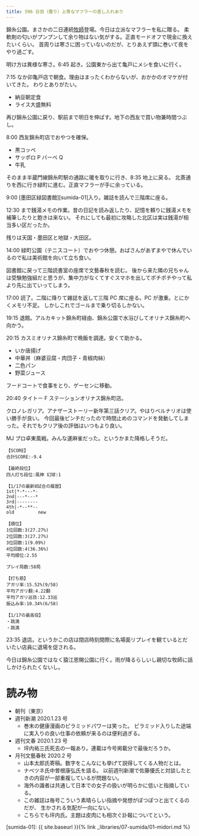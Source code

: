 ```yaml
---
title: 596 日目（曇り）上等なマフラーの差し入れあり
---
```


錦糸公園。まさかの二日連続[牧師][pastor]登場。今日は立派なマフラーを私に贈る。
柔軟剤の匂いがプンプンして余り物はない気がする。正直モードオフで現金に換えたいくらい。
首周りは寒さに困っていないのだが、とりあえず頭に巻いて夜をやり過ごす。

明け方は異様な寒さ。6:45 起き。公園東から出て亀戸にメシを食いに行く。

7:15 なか卯亀戸店で朝食。理由はまったくわからないが、おかかのオマケが付いてきた。
わりとありがたい。

* 納豆朝定食
* ライス大盛無料

再び錦糸公園に戻り、駅前まで明日を伸ばす。地下の西友で買い物兼時間つぶし。

8:00 西友錦糸町店でおやつを確保。

* 黒コッペ
* サッポロ P バーベ Q
* 牛乳

そのまま半蔵門線錦糸町駅の通路に暖を取りに行き、8:35 地上に戻る。
北斎通りを西に行き緑町に進む。正直マフラーが手に余っている。

9:00 [墨田区緑図書館][sumida-01]入り。雑誌を読んで三階席に座る。

12:30 まで銭湯メモの作業。昔の日記を読み返したり、記憶を頼りに銭湯メモを補筆したりと飽きは来ない。
それにしても最初に攻略した北区は実は銭湯が相当多い区だったか。

残りは天国・墨田区と地獄・大田区。

14:00 緑町公園（テニスコート）でおやつ休憩。おばさんがあずまやで休んでいるので私は美術館を向いて立ち食い。

図書館に戻って三階読書室の座席で文藝春秋を読む。
後から来た隣の兄ちゃんは受験勉強組だと思うが、集中力がなくてすぐスマホを出してポチポチやって私より先に出ていってしまう。

17:00 読了。二階に降りて雑誌を返して三階 PC 席に座る。PC が激重。とにかくメモリ不足。
しかしこれでゴールまで乗り切るしかない。

19:15 退館。アルカキット錦糸町経由、錦糸公園で水浴びしてオリナス錦糸町へ向かう。

20:15 カスミオリナス錦糸町で晩飯を調達。安くて助かる。

* いか唐揚げ
* 中華丼（麻婆豆腐・肉団子・青椒肉絲）
* 二色パン
* 野菜ジュース

フードコートで食事をとり、ゲーセンに移動。

20:40 タイトー F ステーションオリナス錦糸町店。

クロノレガリア。アナザーストーリー新年第三話クリア。やはりベルナリオは使い勝手が良い。
今回最後ピンチだったので時間止めのコマンドを発動してしまった。それでもクリア後の評価はいつもより良い。

MJ プロ卓東風戦。みんな運麻雀だった。というかまた降格しそうだ。

```text
【SCORE】
合計SCORE:-9.4

【最終段位】
四人打ち段位:風神 幻球:1

【1/17の最新8試合の履歴】
1st|*-*---*-
2nd|---*---*
3rd|--------
4th|-*--**--
old         new

【順位】
1位回数:3(27.27%)
2位回数:3(27.27%)
3位回数:1(9.09%)
4位回数:4(36.36%)
平均順位:2.55

プレイ局数:58局

【打ち筋】
アガリ率:15.52%(9/58)
平均アガリ翻:4.22翻
平均アガリ巡目:12.33巡
振込み率:10.34%(6/58)

【1/17の最高役】
・跳満
・跳満
```

23:35 退店。というかこの店は閉店時刻間際に名場面リプレイを観ているとだいたい店員に退場を促される。

今日は錦糸公園ではなく猿江恩賜公園に行く。雨が降るらしいし親切な牧師に話しかけられたくないし。

# 読み物

* 朝刊（東京）
* 週刊新潮 2020.1.23 号
  * 巻末の健康漫画のピラミッドパワーは笑った。
    ピラミッド入りした途端に実入りの良い仕事の依頼が来るのは便利過ぎる。
* 週刊文春 2020.1.23 号
  * 坪内祐三氏死去の一報あり。連載は今号掲載分で最後だろうか。
* 月刊文藝春秋 2020.2 号
  * 山本太郎氏寄稿。数字をこんなにも挙げて説得してくる人物だとは。
  * ナベツネ氏中曽根康弘氏を語る。
    以前週刊新潮で佐藤優氏と対談したときの内容が一部重複しているが問題ない。
  * 海外の識者は共通して日本での女子の扱いが明らかに低いと指摘している。
  * この雑誌は毎号こういう素晴らしい指摘や発想がぽつぽつと出てくるのだが、
    生かされる気配が一向にない。
  * こちらでも坪内氏。主題は皮肉にも相次ぐ訃報についてという。

[pastor]: http://www.emcworld.tv/
[sumida-01]: {{ site.baseurl }}{% link _libraries/07-sumida/01-midori.md %}

